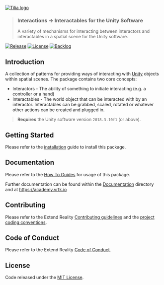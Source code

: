 [![Tilia logo][Tilia-Image]](#)

> ### Interactions -> Interactables for the Unity Software
> A variety of mechanisms for interacting between interactors and interactables in a spatial scene for the Unity software.

[![Release][Version-Release]][Releases]
[![License][License-Badge]][License]
[![Backlog][Backlog-Badge]][Backlog]

## Introduction

A collection of patterns for providing ways of interacting with [Unity] objects within spatial scenes. The package contains two core concepts:

* Interactors - The ability of something to initiate interacting (e.g. a controller or a hand)
* Interactables - The world object that can be interacted with by an interactor. Interactables can be grabbed, scaled, rotated or whatever other actions can be created and plugged in.

> **Requires** the Unity software version `2018.3.10f1` (or above).

## Getting Started

Please refer to the [installation] guide to install this package.

## Documentation

Please refer to the [How To Guides] for usage of this package.

Further documentation can be found within the [Documentation] directory and at https://academy.vrtk.io

## Contributing

Please refer to the Extend Reality [Contributing guidelines] and the [project coding conventions].

## Code of Conduct

Please refer to the Extend Reality [Code of Conduct].

## License

Code released under the [MIT License][License].

[License-Badge]: https://img.shields.io/github/license/ExtendRealityLtd/Tilia.Interactions.Interactables.Unity.svg
[Version-Release]: https://img.shields.io/github/release/ExtendRealityLtd/Tilia.Interactions.Interactables.Unity.svg
[project coding conventions]: https://github.com/ExtendRealityLtd/.github/blob/master/CONVENTIONS/UNITY3D.md

[Tilia-Image]: https://user-images.githubusercontent.com/1029673/67681496-5bf10700-f985-11e9-9413-e61801b6eab5.png
[License]: LICENSE.md
[Documentation]: Documentation/
[How To Guides]: Documentation/HowToGuides/
[Installation]: Documentation/HowToGuides/Installation/README.md
[Backlog]: http://tracker.vrtk.io
[Backlog-Badge]: https://img.shields.io/badge/project-backlog-78bdf2.svg
[Releases]: ../../releases
[Contributing guidelines]: https://github.com/ExtendRealityLtd/.github/blob/master/CONTRIBUTING.md
[Code of Conduct]: https://github.com/ExtendRealityLtd/.github/blob/master/CODE_OF_CONDUCT.md

[Unity]: https://unity3d.com/